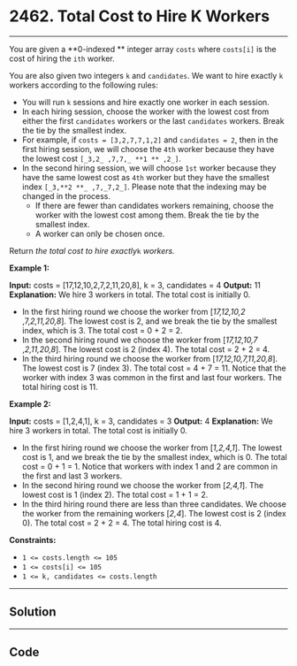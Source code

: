 # 2462. Total Cost to Hire K Workers

---

You are given a **0-indexed ** integer array `costs` where `costs[i]` is the cost of hiring the `ith` worker.

You are also given two integers `k` and `candidates`. We want to hire exactly `k` workers according to the following rules:

  * You will run `k` sessions and hire exactly one worker in each session.
  * In each hiring session, choose the worker with the lowest cost from either the first `candidates` workers or the last `candidates` workers. Break the tie by the smallest index. 
* For example, if `costs = [3,2,7,7,1,2]` and `candidates = 2`, then in the first hiring session, we will choose the `4th` worker because they have the lowest cost `[_3,2_ ,7,7,_ **1 ** ,2_]`.
* In the second hiring session, we will choose `1st` worker because they have the same lowest cost as `4th` worker but they have the smallest index `[_3,**2 **_ ,7,_7,2_]`. Please note that the indexing may be changed in the process.
  * If there are fewer than candidates workers remaining, choose the worker with the lowest cost among them. Break the tie by the smallest index.
  * A worker can only be chosen once.



Return _the total cost to hire exactly_`k` _workers._

 

**Example 1:**


**Input:** costs = [17,12,10,2,7,2,11,20,8], k = 3, candidates = 4
**Output:** 11
**Explanation:** We hire 3 workers in total. The total cost is initially 0.
- In the first hiring round we choose the worker from [_17,12,10,2_ ,7,_2,11,20,8_]. The lowest cost is 2, and we break the tie by the smallest index, which is 3. The total cost = 0 + 2 = 2.
- In the second hiring round we choose the worker from [_17,12,10,7_ ,_2,11,20,8_]. The lowest cost is 2 (index 4). The total cost = 2 + 2 = 4.
- In the third hiring round we choose the worker from [_17,12,10,7,11,20,8_]. The lowest cost is 7 (index 3). The total cost = 4 + 7 = 11. Notice that the worker with index 3 was common in the first and last four workers.
The total hiring cost is 11.


**Example 2:**


**Input:** costs = [1,2,4,1], k = 3, candidates = 3
**Output:** 4
**Explanation:** We hire 3 workers in total. The total cost is initially 0.
- In the first hiring round we choose the worker from [_1,2,4,1_]. The lowest cost is 1, and we break the tie by the smallest index, which is 0. The total cost = 0 + 1 = 1. Notice that workers with index 1 and 2 are common in the first and last 3 workers.
- In the second hiring round we choose the worker from [_2,4,1_]. The lowest cost is 1 (index 2). The total cost = 1 + 1 = 2.
- In the third hiring round there are less than three candidates. We choose the worker from the remaining workers [_2,4_]. The lowest cost is 2 (index 0). The total cost = 2 + 2 = 4.
The total hiring cost is 4.


 

**Constraints:**

  * `1 <= costs.length <= 105 `
  * `1 <= costs[i] <= 105`
  * `1 <= k, candidates <= costs.length`

---

## Solution



---

## Code
```python


```